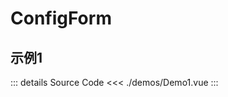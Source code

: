 <script setup>
  import Demo1 from './demos/Demo1.vue'
</script>

# ConfigForm

## 示例1

<DemoWrap>
  <Demo1 />
</DemoWrap>

::: details Source Code
<<< ./demos/Demo1.vue
:::
